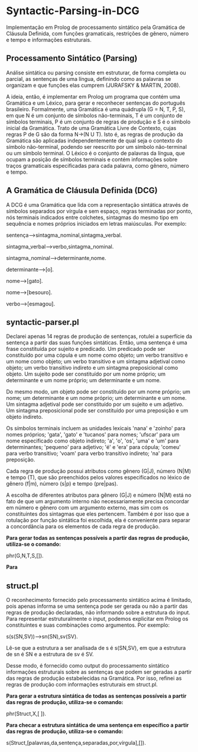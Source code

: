 # Syntactic-Parsing-in-DCG
Implementação em Prolog de processamento sintático pela Gramática de Cláusula Definida, com funções gramaticais, restrições de gênero, número e tempo e informações estruturais.

## Processamento Sintático (Parsing)
Análise sintática ou parsing consiste em estruturar, de forma completa ou parcial, as sentenças de uma língua, definindo como as palavras se organizam e que funções elas cumprem (JURAFSKY & MARTIN, 2008).

A ideia, então, é implementar em Prolog um programa que contém uma Gramática e um Léxico, para gerar e reconhecer sentenças do português brasileiro. Formalmente, uma Gramática é uma quádrupla (G = N, T, P, S), em que N é um conjunto de símbolos não-terminais, T é um conjunto de símbolos terminais, P é um conjunto de regras de produção e S é o símbolo inicial da Gramática. Trato de uma Gramática Livre de Contexto, cujas regras P de G são da forma N->(N U T). Isto é, as regras de produção da Gramática são aplicadas independentemente de qual seja o contexto do símbolo não-terminal, podendo ser reescrito por um símbolo não-terminal ou um símbolo terminal. O Léxico é o conjunto de palavras da língua, que ocupam a posição de símbolos terminais e contém informações sobre traços gramaticais especificadas para cada palavra, como gênero, número e tempo. 

## A Gramática de Cláusula Definida (DCG)
A DCG é uma Gramática que lida com a representação sintática através de símbolos separados por vírgula e sem espaço, regras terminadas por ponto, nós terminais indicados entre colchetes, sintagmas do mesmo tipo em sequência e nomes próprios iniciados em letras maiúsculas. Por exemplo:

sentença-->sintagma_nominal,sintagma_verbal.

sintagma_verbal-->verbo,sintagma_nominal.

sintagma_nominal-->determinante,nome.

determinante-->[o].

nome-->[gato].

nome-->[besouro].

verbo-->[esmagou].

## syntactic-parser.pl
Declarei apenas 14 regras de produção de sentenças, rotulei a superfície da sentença a partir das suas funções sintáticas. Então, uma sentença é uma frase constituída por sujeito e predicado. Um predicado pode ser constituído por uma cópula e um nome como objeto; um verbo transitivo e um nome como objeto; um verbo transitivo e um sintagma adjetival como objeto; um verbo transitivo indireto e um sintagma preposicional como objeto. Um sujeito pode ser constituído por um nome próprio; um determinante e um nome próprio; um determinante e um nome.

Do mesmo modo, um objeto pode ser constituído por um nome próprio; um nome; um determinante e um nome próprio; um determinante e um nome. Um sintagma adjetival pode ser constituído por um sujeito e um adjetivo. Um sintagma preposicional pode ser constituído por uma preposição e um objeto indireto.

Os símbolos terminais incluem as unidades lexicais 'nana' e 'zoinho' para nomes próprios; 'gata', 'gato' e 'tucanos' para nomes; 'ufscar' para um nome especificado como objeto indireto; 'a', 'o', 'os', 'uma' e 'um' para determinantes; 'pequeno' para adjetivo; 'é' e 'era' para cópula; 'comeu' para verbo transitivo; 'voam' para verbo transitivo indireto; 'na' para preposição.

Cada regra de produção possui atributos como gênero (G|J), número (N|M) e tempo (T), que são preenchidos pelos valores especificados no léxico de gênero (f|m), número (s|p) e tempo (pre|pas).

A escolha de diferentes atributos para gênero (G|J) e número (N|M) está no fato de que um argumento interno não necessariamente precisa concordar em número e gênero com um argumento externo, mas sim com os constituintes dos sintagmas que eles pertencem. Também é por isso que a rotulação por função sintática foi escolhida, ela é conveniente para separar a concordância para os elementos de cada regra de produção.

**Para gerar todas as sentenças possíveis a partir das regras de produção, utiliza-se o comando:**

phr(G,N,T,S,[]).

**Para**

## struct.pl
O reconhecimento fornecido pelo processamento sintático acima é limitado, pois apenas informa se uma sentença pode ser gerada ou não a partir das regras de produção declaradas, não informando sobre a estrutura do input. Para representar estruturalmente o input, podemos explicitar em Prolog os constituintes e suas combinações como argumentos. Por exemplo:

s(s(SN,SV))-->sn(SN),sv(SV).

Lê-se que a estrutura a ser analisada de s é s(SN,SV), em que a estrutura de sn é SN e a estrutura de sv é SV.

Desse modo, é fornecido como output do processamento sintático informações estruturais sobre as sentenças que podem ser geradas a partir das regras de produção estabelecidas na Gramática. Por isso, refinei as regras de produção com informações estruturais em struct.pl.

**Para gerar a estrutura sintática de todas as sentenças possíveis a partir das regras de produção, utiliza-se o comando:** 

phr(Struct,X,[ ]).

**Para checar a estrutura sintática de uma sentença em específico a partir das regras de produção, utiliza-se o comando:** 

s(Struct,[palavras,da,sentença,separadas,por,vírgula],[]).
